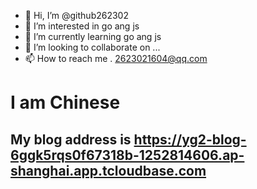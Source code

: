 - 👋 Hi, I’m @github262302
- 👀 I’m interested in go ang js
- 🌱 I’m currently learning go ang js
- 💞️ I’m looking to collaborate on ...
- 📫 How to reach me . 2623021604@qq.com
# I am Chinese
## My blog address is https://yg2-blog-6ggk5rqs0f67318b-1252814606.ap-shanghai.app.tcloudbase.com
<!---
github262302/github262302 is a ✨ special ✨ repository because its `README.md` (this file) appears on your GitHub profile.
You can click the Preview link to take a look at your changes.
--->
